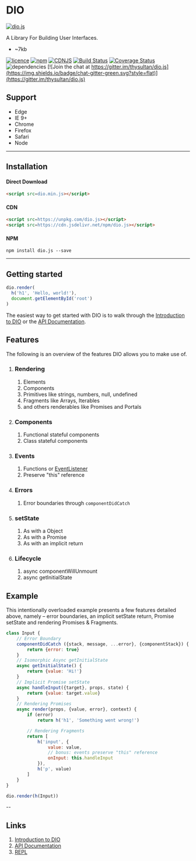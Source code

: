 # DIO

[![dio.js](https://dio.js.org/assets/images/logo.svg)](https://dio.js.org/)

A Library For Building User Interfaces.

- ~7kb

[![licence](https://img.shields.io/badge/licence-MIT-blue.svg?style=flat)](https://github.com/thysultan/dio.js/blob/master/LICENSE.md)
[![npm](https://img.shields.io/npm/v/dio.js.svg?style=flat)](https://www.npmjs.com/package/dio.js)
[![CDNJS](https://img.shields.io/cdnjs/v/dio.svg?style=flat)](https://cdnjs.com/libraries/dio)
[![Build Status](https://travis-ci.org/thysultan/dio.js.svg)](https://travis-ci.org/thysultan/dio.js)
[![Coverage Status](https://coveralls.io/repos/github/thysultan/dio.js/badge.svg)](https://coveralls.io/github/thysultan/dio.js)
![dependencies](https://img.shields.io/badge/dependencies-none-green.svg?style=flat)
[![Join the chat at https://gitter.im/thysultan/dio.js](https://img.shields.io/badge/chat-gitter-green.svg?style=flat)](https://gitter.im/thysultan/dio.js)

## Support

* Edge
* IE 9+
* Chrome
* Firefox
* Safari
* Node

---

## Installation

#### Direct Download

```html
<script src=dio.min.js></script>
```

#### CDN

```html
<script src=https://unpkg.com/dio.js></script>
<script src=https://cdn.jsdelivr.net/npm/dio.js></script>
```

#### NPM

```
npm install dio.js --save
```

---

## Getting started

```js
dio.render(
  h('h1', 'Hello, world!'),
  document.getElementById('root')
)
```

The easiest way to get started with DIO is to walk through the [Introduction to DIO](https://dio.js.org/introduction) or the [API Documentation](https://dio.js.org/api).

## Features

The following is an overview of the features DIO allows you to make use of.

1. ### Rendering

	1. Elements
	1. Components
	1. Primitives like strings, numbers, null, undefined
	1. Fragments like Arrays, Iterables
	1. and others renderables like Promises and Portals

1. ### Components

	1. Functional stateful components
	1. Class stateful components

1. ### Events

	1. Functions or [EventListener](https://developer.mozilla.org/en/docs/Web/API/EventListener)
	1. Preserve "this" reference

1. ### Errors

	1. Error boundaries through `componentDidCatch`

1. ### setState

	1. As with a Object
	1. As with a Promise
	1. As with an implicit return

1. ### Lifecycle

	1. async componentWillUnmount
	1. async getInitialState

## Example

This intentionally overloaded example presents a few features detailed above, namely – error boundaries, an implicit setState return, Promise setState and rendering Promises & Fragments.

```js
class Input {
	// Error Boundary
	componentDidCatch ({stack, message, ...error}, {componentStack}) {
		return {error: true}
	}
	// Isomorphic Async getInitialState
	async getInitialState() {
		return {value: 'Hi!'}
	}
	// Implicit Promise setState
	async handleInput({target}, props, state) {
		return {value: target.value}
	}
	// Rendering Promises
	async render(props, {value, error}, context) {
		if (error)
			return h('h1', 'Something went wrong!')

		// Rendering Fragments
		return [
			h('input', {
				value: value,
				// bonus: events preserve "this" reference
				onInput: this.handleInput
			}),
			h('p', value)
		]
	}
}

dio.render(h(Input))
```

--

## Links

1. [Introduction to DIO](https://dio.js.org/introduction)
2. [API Documentation](https://dio.js.org/api)
3. [REPL](https://dio.js.org/repl)
